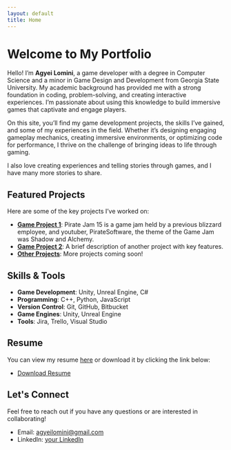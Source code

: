 ```yaml
---
layout: default
title: Home
---
```


# Welcome to My Portfolio

Hello! I’m **Agyei Lomini**, a game developer with a degree in Computer Science and a minor in Game Design and Development from Georgia State University. My academic background has provided me with a strong foundation in coding, problem-solving, and creating interactive experiences. I’m passionate about using this knowledge to build immersive games that captivate and engage players.

On this site, you’ll find my game development projects, the skills I’ve gained, and some of my experiences in the field. Whether it’s designing engaging gameplay mechanics, creating immersive environments, or optimizing code for performance, I thrive on the challenge of bringing ideas to life through gaming.

I also love creating experiences and telling stories through games, and I have many more stories to share.

## Featured Projects

Here are some of the key projects I’ve worked on:

- **[Game Project 1](https://ultima2b.itch.io/greatest-shinobi)**: Pirate Jam 15 is a game jam held by a previous blizzard employee,
                        and youtuber, PirateSoftware, the theme of the Game Jam was Shadow and Alchemy.
- **[Game Project 2](#)**: A brief description of another project with key features.
- **[Other Projects](#)**: More projects coming soon!

## Skills & Tools

- **Game Development**: Unity, Unreal Engine, C#
- **Programming**: C++, Python, JavaScript
- **Version Control**: Git, GitHub, Bitbucket
- **Game Engines**: Unity, Unreal Engine
- **Tools**: Jira, Trello, Visual Studio

## Resume

You can view my resume [here](#) or download it by clicking the link below:

- [Download Resume](#)

## Let's Connect

Feel free to reach out if you have any questions or are interested in collaborating!

- Email: [agyeilomini@gmail.com](mailto:agyeilomini@gmail.com)
- LinkedIn: [your LinkedIn](#)
